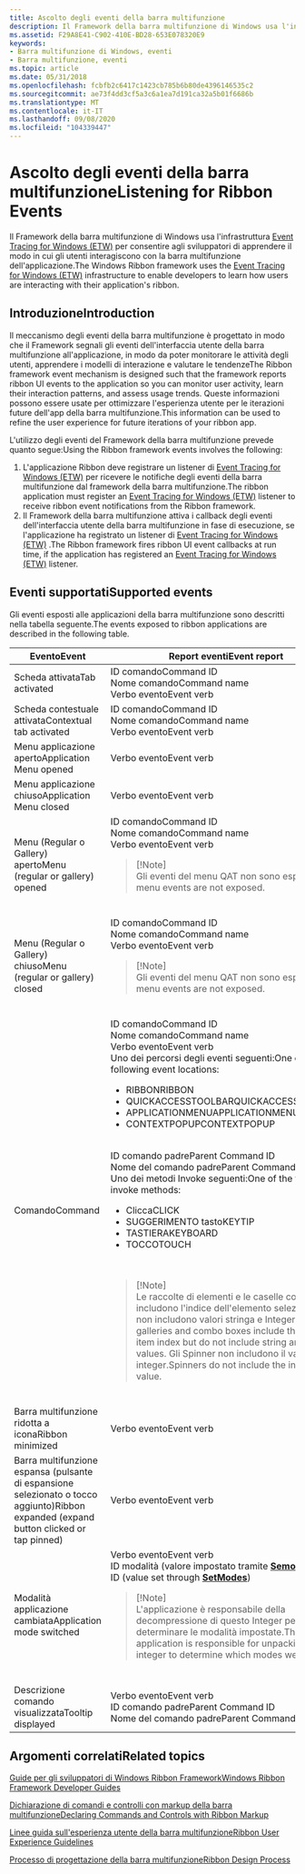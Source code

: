 ```yaml
---
title: Ascolto degli eventi della barra multifunzione
description: Il Framework della barra multifunzione di Windows usa l'infrastruttura Event Tracing for Windows (ETW) per consentire agli sviluppatori di apprendere il modo in cui gli utenti interagiscono con la barra multifunzione dell'applicazione.
ms.assetid: F29A8E41-C902-410E-BD28-653E078320E9
keywords:
- Barra multifunzione di Windows, eventi
- Barra multifunzione, eventi
ms.topic: article
ms.date: 05/31/2018
ms.openlocfilehash: fcbfb2c6417c1423cb785b6b80de4396146535c2
ms.sourcegitcommit: ae73f4dd3cf5a3c6a1ea7d191ca32a5b01f6686b
ms.translationtype: MT
ms.contentlocale: it-IT
ms.lasthandoff: 09/08/2020
ms.locfileid: "104339447"
---
```

# <a name="listening-for-ribbon-events"></a><span data-ttu-id="d67b1-105">Ascolto degli eventi della barra multifunzione</span><span class="sxs-lookup"><span data-stu-id="d67b1-105">Listening for Ribbon Events</span></span>

<span data-ttu-id="d67b1-106">Il Framework della barra multifunzione di Windows usa l'infrastruttura [Event Tracing for Windows (ETW)](../etw/event-tracing-portal.md) per consentire agli sviluppatori di apprendere il modo in cui gli utenti interagiscono con la barra multifunzione dell'applicazione.</span><span class="sxs-lookup"><span data-stu-id="d67b1-106">The Windows Ribbon framework uses the [Event Tracing for Windows (ETW)](../etw/event-tracing-portal.md) infrastructure to enable developers to learn how users are interacting with their application's ribbon.</span></span>

## <a name="introduction"></a><span data-ttu-id="d67b1-107">Introduzione</span><span class="sxs-lookup"><span data-stu-id="d67b1-107">Introduction</span></span>

<span data-ttu-id="d67b1-108">Il meccanismo degli eventi della barra multifunzione è progettato in modo che il Framework segnali gli eventi dell'interfaccia utente della barra multifunzione all'applicazione, in modo da poter monitorare le attività degli utenti, apprendere i modelli di interazione e valutare le tendenze</span><span class="sxs-lookup"><span data-stu-id="d67b1-108">The Ribbon framework event mechanism is designed such that the framework reports ribbon UI events to the application so you can monitor user activity, learn their interaction patterns, and assess usage trends.</span></span> <span data-ttu-id="d67b1-109">Queste informazioni possono essere usate per ottimizzare l'esperienza utente per le iterazioni future dell'app della barra multifunzione.</span><span class="sxs-lookup"><span data-stu-id="d67b1-109">This information can be used to refine the user experience for future iterations of your ribbon app.</span></span>

<span data-ttu-id="d67b1-110">L'utilizzo degli eventi del Framework della barra multifunzione prevede quanto segue:</span><span class="sxs-lookup"><span data-stu-id="d67b1-110">Using the Ribbon framework events involves the following:</span></span>

1.  <span data-ttu-id="d67b1-111">L'applicazione Ribbon deve registrare un listener di [Event Tracing for Windows (ETW)](../etw/event-tracing-portal.md) per ricevere le notifiche degli eventi della barra multifunzione dal framework della barra multifunzione.</span><span class="sxs-lookup"><span data-stu-id="d67b1-111">The ribbon application must register an [Event Tracing for Windows (ETW)](../etw/event-tracing-portal.md) listener to receive ribbon event notifications from the Ribbon framework.</span></span>
2.  <span data-ttu-id="d67b1-112">Il Framework della barra multifunzione attiva i callback degli eventi dell'interfaccia utente della barra multifunzione in fase di esecuzione, se l'applicazione ha registrato un listener di [Event Tracing for Windows (ETW)](../etw/event-tracing-portal.md) .</span><span class="sxs-lookup"><span data-stu-id="d67b1-112">The Ribbon framework fires ribbon UI event callbacks at run time, if the application has registered an [Event Tracing for Windows (ETW)](../etw/event-tracing-portal.md) listener.</span></span>

## <a name="supported-events"></a><span data-ttu-id="d67b1-113">Eventi supportati</span><span class="sxs-lookup"><span data-stu-id="d67b1-113">Supported events</span></span>

<span data-ttu-id="d67b1-114">Gli eventi esposti alle applicazioni della barra multifunzione sono descritti nella tabella seguente.</span><span class="sxs-lookup"><span data-stu-id="d67b1-114">The events exposed to ribbon applications are described in the following table.</span></span> 

<table>
<colgroup>
<col style="width: 50%" />
<col style="width: 50%" />
</colgroup>
<thead>
<tr class="header">
<th><span data-ttu-id="d67b1-115">Evento</span><span class="sxs-lookup"><span data-stu-id="d67b1-115">Event</span></span></th>
<th><span data-ttu-id="d67b1-116">Report eventi</span><span class="sxs-lookup"><span data-stu-id="d67b1-116">Event report</span></span></th>
</tr>
</thead>
<tbody>
<tr class="odd">
<td><span data-ttu-id="d67b1-117">Scheda attivata</span><span class="sxs-lookup"><span data-stu-id="d67b1-117">Tab activated</span></span></td>
<td><span data-ttu-id="d67b1-118">ID comando</span><span class="sxs-lookup"><span data-stu-id="d67b1-118">Command ID</span></span><br/> <span data-ttu-id="d67b1-119">Nome comando</span><span class="sxs-lookup"><span data-stu-id="d67b1-119">Command name</span></span><br/> <span data-ttu-id="d67b1-120">Verbo evento</span><span class="sxs-lookup"><span data-stu-id="d67b1-120">Event verb</span></span><br/></td>
</tr>
<tr class="even">
<td><span data-ttu-id="d67b1-121">Scheda contestuale attivata</span><span class="sxs-lookup"><span data-stu-id="d67b1-121">Contextual tab activated</span></span></td>
<td><span data-ttu-id="d67b1-122">ID comando</span><span class="sxs-lookup"><span data-stu-id="d67b1-122">Command ID</span></span><br/> <span data-ttu-id="d67b1-123">Nome comando</span><span class="sxs-lookup"><span data-stu-id="d67b1-123">Command name</span></span><br/> <span data-ttu-id="d67b1-124">Verbo evento</span><span class="sxs-lookup"><span data-stu-id="d67b1-124">Event verb</span></span><br/></td>
</tr>
<tr class="odd">
<td><span data-ttu-id="d67b1-125">Menu applicazione aperto</span><span class="sxs-lookup"><span data-stu-id="d67b1-125">Application Menu opened</span></span></td>
<td><span data-ttu-id="d67b1-126">Verbo evento</span><span class="sxs-lookup"><span data-stu-id="d67b1-126">Event verb</span></span><br/></td>
</tr>
<tr class="even">
<td><span data-ttu-id="d67b1-127">Menu applicazione chiuso</span><span class="sxs-lookup"><span data-stu-id="d67b1-127">Application Menu closed</span></span></td>
<td><span data-ttu-id="d67b1-128">Verbo evento</span><span class="sxs-lookup"><span data-stu-id="d67b1-128">Event verb</span></span><br/></td>
</tr>
<tr class="odd">
<td><span data-ttu-id="d67b1-129">Menu (Regular o Gallery) aperto</span><span class="sxs-lookup"><span data-stu-id="d67b1-129">Menu (regular or gallery) opened</span></span></td>
<td><span data-ttu-id="d67b1-130">ID comando</span><span class="sxs-lookup"><span data-stu-id="d67b1-130">Command ID</span></span><br/> <span data-ttu-id="d67b1-131">Nome comando</span><span class="sxs-lookup"><span data-stu-id="d67b1-131">Command name</span></span><br/> <span data-ttu-id="d67b1-132">Verbo evento</span><span class="sxs-lookup"><span data-stu-id="d67b1-132">Event verb</span></span><br/>
<blockquote>
[!Note]<br />
<span data-ttu-id="d67b1-133">Gli eventi del menu QAT non sono esposti.</span><span class="sxs-lookup"><span data-stu-id="d67b1-133">QAT menu events are not exposed.</span></span>
</blockquote>
<br/></td>
</tr>
<tr class="even">
<td><span data-ttu-id="d67b1-134">Menu (Regular o Gallery) chiuso</span><span class="sxs-lookup"><span data-stu-id="d67b1-134">Menu (regular or gallery) closed</span></span></td>
<td><span data-ttu-id="d67b1-135">ID comando</span><span class="sxs-lookup"><span data-stu-id="d67b1-135">Command ID</span></span><br/> <span data-ttu-id="d67b1-136">Nome comando</span><span class="sxs-lookup"><span data-stu-id="d67b1-136">Command name</span></span><br/> <span data-ttu-id="d67b1-137">Verbo evento</span><span class="sxs-lookup"><span data-stu-id="d67b1-137">Event verb</span></span><br/>
<blockquote>
[!Note]<br />
<span data-ttu-id="d67b1-138">Gli eventi del menu QAT non sono esposti.</span><span class="sxs-lookup"><span data-stu-id="d67b1-138">QAT menu events are not exposed.</span></span>
</blockquote>
<br/></td>
</tr>
<tr class="odd">
<td><span data-ttu-id="d67b1-139">Comando</span><span class="sxs-lookup"><span data-stu-id="d67b1-139">Command</span></span></td>
<td><span data-ttu-id="d67b1-140">ID comando</span><span class="sxs-lookup"><span data-stu-id="d67b1-140">Command ID</span></span><br/> <span data-ttu-id="d67b1-141">Nome comando</span><span class="sxs-lookup"><span data-stu-id="d67b1-141">Command name</span></span><br/> <span data-ttu-id="d67b1-142">Verbo evento</span><span class="sxs-lookup"><span data-stu-id="d67b1-142">Event verb</span></span><br/> <span data-ttu-id="d67b1-143">Uno dei percorsi degli eventi seguenti:</span><span class="sxs-lookup"><span data-stu-id="d67b1-143">One of the following event locations:</span></span>
<ul>
<li><span data-ttu-id="d67b1-144">RIBBON</span><span class="sxs-lookup"><span data-stu-id="d67b1-144">RIBBON</span></span></li>
<li><span data-ttu-id="d67b1-145">QUICKACCESSTOOLBAR</span><span class="sxs-lookup"><span data-stu-id="d67b1-145">QUICKACCESSTOOLBAR</span></span></li>
<li><span data-ttu-id="d67b1-146">APPLICATIONMENU</span><span class="sxs-lookup"><span data-stu-id="d67b1-146">APPLICATIONMENU</span></span></li>
<li><span data-ttu-id="d67b1-147">CONTEXTPOPUP</span><span class="sxs-lookup"><span data-stu-id="d67b1-147">CONTEXTPOPUP</span></span></li>
</ul>
<br/> <span data-ttu-id="d67b1-148">ID comando padre</span><span class="sxs-lookup"><span data-stu-id="d67b1-148">Parent Command ID</span></span><br/> <span data-ttu-id="d67b1-149">Nome del comando padre</span><span class="sxs-lookup"><span data-stu-id="d67b1-149">Parent Command name</span></span><br/> <span data-ttu-id="d67b1-150">Uno dei metodi Invoke seguenti:</span><span class="sxs-lookup"><span data-stu-id="d67b1-150">One of the following invoke methods:</span></span>
<ul>
<li><span data-ttu-id="d67b1-151">Clicca</span><span class="sxs-lookup"><span data-stu-id="d67b1-151">CLICK</span></span></li>
<li><span data-ttu-id="d67b1-152">SUGGERIMENTO tasto</span><span class="sxs-lookup"><span data-stu-id="d67b1-152">KEYTIP</span></span></li>
<li><span data-ttu-id="d67b1-153">TASTIERA</span><span class="sxs-lookup"><span data-stu-id="d67b1-153">KEYBOARD</span></span></li>
<li><span data-ttu-id="d67b1-154">TOCCO</span><span class="sxs-lookup"><span data-stu-id="d67b1-154">TOUCH</span></span></li>
</ul>
<br/>
<blockquote>
[!Note]<br />
<span data-ttu-id="d67b1-155">Le raccolte di elementi e le caselle combinate includono l'indice dell'elemento selezionato, ma non includono valori stringa e Integer.</span><span class="sxs-lookup"><span data-stu-id="d67b1-155">Item galleries and combo boxes include the selected item index but do not include string and integer values.</span></span> <span data-ttu-id="d67b1-156">Gli Spinner non includono il valore integer.</span><span class="sxs-lookup"><span data-stu-id="d67b1-156">Spinners do not include the integer value.</span></span>
</blockquote>
<br/></td>
</tr>
<tr class="even">
<td><span data-ttu-id="d67b1-157">Barra multifunzione ridotta a icona</span><span class="sxs-lookup"><span data-stu-id="d67b1-157">Ribbon minimized</span></span></td>
<td><span data-ttu-id="d67b1-158">Verbo evento</span><span class="sxs-lookup"><span data-stu-id="d67b1-158">Event verb</span></span><br/></td>
</tr>
<tr class="odd">
<td><span data-ttu-id="d67b1-159">Barra multifunzione espansa (pulsante di espansione selezionato o tocco aggiunto)</span><span class="sxs-lookup"><span data-stu-id="d67b1-159">Ribbon expanded (expand button clicked or tap pinned)</span></span></td>
<td><span data-ttu-id="d67b1-160">Verbo evento</span><span class="sxs-lookup"><span data-stu-id="d67b1-160">Event verb</span></span><br/></td>
</tr>
<tr class="even">
<td><span data-ttu-id="d67b1-161">Modalità applicazione cambiata</span><span class="sxs-lookup"><span data-stu-id="d67b1-161">Application mode switched</span></span></td>
<td><span data-ttu-id="d67b1-162">Verbo evento</span><span class="sxs-lookup"><span data-stu-id="d67b1-162">Event verb</span></span><br/> <span data-ttu-id="d67b1-163">ID modalità (valore impostato tramite <a href="/windows/desktop/api/uiribbon/nf-uiribbon-iuiframework-setmodes"><strong>Semodes</strong></a>)</span><span class="sxs-lookup"><span data-stu-id="d67b1-163">Mode ID (value set through <a href="/windows/desktop/api/uiribbon/nf-uiribbon-iuiframework-setmodes"><strong>SetModes</strong></a>)</span></span><br/>
<blockquote>
[!Note]<br />
<span data-ttu-id="d67b1-164">L'applicazione è responsabile della decompressione di questo Integer per determinare le modalità impostate.</span><span class="sxs-lookup"><span data-stu-id="d67b1-164">The application is responsible for unpacking this integer to determine which modes were set.</span></span>
</blockquote>
<br/></td>
</tr>
<tr class="odd">
<td><span data-ttu-id="d67b1-165">Descrizione comando visualizzata</span><span class="sxs-lookup"><span data-stu-id="d67b1-165">Tooltip displayed</span></span></td>
<td><span data-ttu-id="d67b1-166">Verbo evento</span><span class="sxs-lookup"><span data-stu-id="d67b1-166">Event verb</span></span><br/> <span data-ttu-id="d67b1-167">ID comando padre</span><span class="sxs-lookup"><span data-stu-id="d67b1-167">Parent Command ID</span></span><br/> <span data-ttu-id="d67b1-168">Nome del comando padre</span><span class="sxs-lookup"><span data-stu-id="d67b1-168">Parent Command name</span></span><br/></td>
</tr>
</tbody>
</table>



 

## <a name="related-topics"></a><span data-ttu-id="d67b1-169">Argomenti correlati</span><span class="sxs-lookup"><span data-stu-id="d67b1-169">Related topics</span></span>

<dl> <dt>

[<span data-ttu-id="d67b1-170">Guide per gli sviluppatori di Windows Ribbon Framework</span><span class="sxs-lookup"><span data-stu-id="d67b1-170">Windows Ribbon Framework Developer Guides</span></span>](windowsribbon-guides-entry.md)
</dt> <dt>

[<span data-ttu-id="d67b1-171">Dichiarazione di comandi e controlli con markup della barra multifunzione</span><span class="sxs-lookup"><span data-stu-id="d67b1-171">Declaring Commands and Controls with Ribbon Markup</span></span>](./windowsribbon-schema.md)
</dt> <dt>

[<span data-ttu-id="d67b1-172">Linee guida sull'esperienza utente della barra multifunzione</span><span class="sxs-lookup"><span data-stu-id="d67b1-172">Ribbon User Experience Guidelines</span></span>](https://msdn.microsoft.com/library/cc872782.aspx)
</dt> <dt>

[<span data-ttu-id="d67b1-173">Processo di progettazione della barra multifunzione</span><span class="sxs-lookup"><span data-stu-id="d67b1-173">Ribbon Design Process</span></span>](https://msdn.microsoft.com/library/cc872781.aspx)
</dt> </dl>

